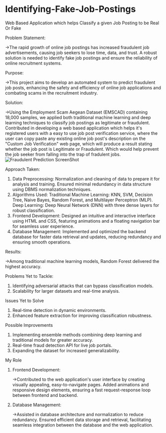 # Identifying-Fake-Job-Postings
Web Based Application which helps Classify a given Job Posting to be Real Or Fake

Problem Statement: 

  ->The rapid growth of online job postings has increased fraudulent job advertisements, causing job seekers to lose time, data, and trust. A robust solution is needed to identify fake job postings and ensure the reliability of online recruitment systems.

Purpose: 
  
  ->This project aims to develop an automated system to predict fraudulent job posts, enhancing the safety and efficiency of online job applications and combating scams in the recruitment industry.

Solution: 
  
  ->Using the Employment Scam Aegean Dataset (EMSCAD) containing 18,000 samples, we applied both traditional machine learning and deep learning techniques to classify job postings as legitimate or fraudulent. Contributed in developing a web based application which helps it's registered users with a easy to use job post verification service, where the user can copy paste any existing online job post's description on the "Custom Job Verification" web page, which will produce a result stating whether the job post is Legitimate or Fraudulent. Which would help prevent the job seeker from falling into the trap of fradulent jobs.   
![Fraudulent Prediction ScreenShot](https://github.com/user-attachments/assets/928455cc-99ab-432c-acdf-19deffe8bc8b)



Approach Taken:
  1. Data Preprocessing:
    Normalization and cleaning of data to prepare it for analysis and training.
    Ensured minimal redundancy in data structure using DBMS normalization techniques.
  2. Algorithms Used:
    Traditional Machine Learning: KNN, SVM, Decision Tree, Naive Bayes, Random Forest, and Multilayer Perceptron (MLP).
    Deep Learning: Deep Neural Network (DNN) with three dense layers for robust classification.
  3. Frontend Development:
    Designed an intuitive and interactive interface using HTML and CSS, featuring animations and a floating navigation bar for seamless user experience.
  4. Database Management:
    Implemented and optimized the backend database for faster data retrieval and updates, reducing redundancy and ensuring smooth operations.

Results:
  
  ->Among traditional machine learning models, Random Forest delivered the highest accuracy.

Problems Yet to Tackle:
  1. Identifying adversarial attacks that can bypass classification models.
  2. Scalability for larger datasets and real-time analysis.

Issues Yet to Solve
  1. Real-time detection in dynamic environments.
  2. Enhanced feature extraction for improving classification robustness.

Possible Improvements
  1. Implementing ensemble methods combining deep learning and traditional models for greater accuracy.
  2. Real-time fraud detection API for live job portals.
  3. Expanding the dataset for increased generalizability.

My Role
  1. Frontend Development:

     ->Contributed to the web application's user interface by creating visually appealing, easy-to-navigate pages. Added animations and responsive design elements, ensuring a fast request-response loop between frontend and backend.
     
  3. Database Management:

     ->Assisted in database architecture and normalization to reduce redundancy. Ensured efficient data storage and retrieval, facilitating seamless integration between the database and the web application.

